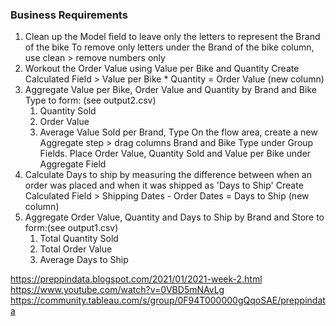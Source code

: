 ### Business Requirements

  1. Clean up the Model field to leave only the letters to represent the Brand of the bike
To remove only letters under the Brand of the bike column, use clean > remove numbers only
  2. Workout the Order Value using Value per Bike and Quantity
Create Calculated Field > Value per Bike * Quantity = Order Value (new column) 
  3. Aggregate Value per Bike, Order Value and Quantity by Brand and Bike Type to form: (see output2.csv)
     1. Quantity Sold
     2. Order Value
     3. Average Value Sold per Brand, Type
On the flow area, create a new Aggregate step > drag columns Brand and Bike Type under Group Fields. Place Order Value, Quantity Sold and Value per Bike under Aggregate Field 
  5. Calculate Days to ship by measuring the difference between when an order was placed and when it was shipped as 'Days to Ship'
Create Calculated Field > Shipping Dates - Order Dates = Days to Ship (new column) 
  6. Aggregate Order Value, Quantity and Days to Ship by Brand and Store to form:(see output1.csv)
     1. Total Quantity Sold
     2. Total Order Value
     3. Average Days to Ship
 
https://preppindata.blogspot.com/2021/01/2021-week-2.html
https://www.youtube.com/watch?v=0VBD5mNAvLg
https://community.tableau.com/s/group/0F94T000000gQqoSAE/preppindata

